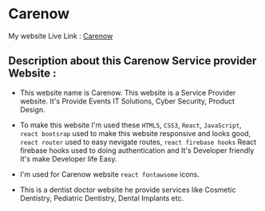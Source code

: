 # Carenow

My website Live Link : [Carenow](https://cloven-498c7.web.app/)


## Description about this Carenow Service provider Website :

- This website name is Carenow. This website is a Service Provider website. It's Provide Events IT Solutions, Cyber Security, Product Design.

- To make this website I'm  used  these `HTML5`,  `CSS3`,  `React`,  `JavaScript`,  `react bootsrap` used to make  this website responsive and looks good, `react router` used to easy nevigate routes, `react firebase hooks` React firebase hooks used to doing authentication and It's Developer friendly It's make Developer life Easy.

- I'm used for Carenow website `react fontawsome` icons.
- This is a dentist doctor website  he provide services like Cosmetic Dentistry, Pediatric Dentistry, Dental Implants etc.

